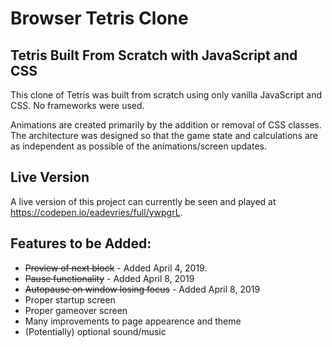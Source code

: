 # Browser Tetris Clone

## Tetris Built From Scratch with JavaScript and CSS

This clone of Tetris was built from scratch using only vanilla JavaScript and CSS. No frameworks were used.

Animations are created primarily by the addition or removal of CSS classes. The architecture was designed so that the game state and calculations are as independent as possible of the animations/screen updates.

## Live Version

A live version of this project can currently be seen and played at https://codepen.io/eadevries/full/ywpgrL.

## Features to be Added:

-   ~~Preview of next block~~ - Added April 4, 2019.
-   ~~Pause functionality~~ - Added April 8, 2019
-   ~~Autopause on window losing focus~~ - Added April 8, 2019
-   Proper startup screen
-   Proper gameover screen
-   Many improvements to page appearence and theme
-   (Potentially) optional sound/music
